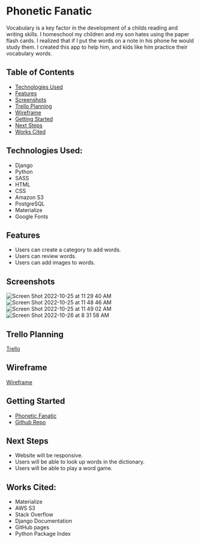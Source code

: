 # Phonetic Fanatic
Vocabulary is a key factor in the development of a childs reading and writing skills.  I homeschool my children and my son hates using the paper flash cards.  I realized that if I put the words on a note in his phone he would study them.   I created this app to help him, and kids like him practice their vocabulary words.  

## Table of Contents
* [Technologies Used](https://github.com/MirandaBillue/phonetic_fanatic/blob/main/README.md#technologies-used)
* [Features](https://github.com/MirandaBillue/phonetic_fanatic/blob/main/README.md#features)
* [Screenshots](https://github.com/MirandaBillue/phonetic_fanatic/blob/main/README.md#scree)
* [Trello Planning](https://github.com/MirandaBillue/phonetic_fanatic/blob/main/README.md#trello-planning)
* [Wireframe](https://github.com/MirandaBillue/phonetic_fanatic/blob/main/README.md#wireframeFrame)
* [Getting Started](https://github.com/MirandaBillue/phonetic_fanatic/blob/main/README.md#getting-started)
* [Next Steps](https://github.com/MirandaBillue/phonetic_fanatic/blob/main/README.md#next-steps)
* [Works Cited](https://github.com/MirandaBillue/phonetic_fanatic/blob/main/README.md#works-cited)


## Technologies Used:
* Django
* Python
* SASS
* HTML
* CSS
* Amazon S3
* PostgreSQL
* Materialize
* Google Fonts


## Features
* Users can create a category to add words.
* Users can review words.
* Users can add images to words.

## Screenshots
![Screen Shot 2022-10-25 at 11 29 40 AM](https://user-images.githubusercontent.com/110904846/198026191-a8cf0089-8744-48d7-a436-5723b149f0da.png)
![Screen Shot 2022-10-25 at 11 48 46 AM](https://user-images.githubusercontent.com/110904846/198026113-001f11f1-79f3-46cf-a906-12e77b09861f.png)
![Screen Shot 2022-10-25 at 11 49 02 AM](https://user-images.githubusercontent.com/110904846/198026296-4652979d-465f-4ceb-9987-645b7e2043a8.png)
![Screen Shot 2022-10-26 at 8 31 58 AM](https://user-images.githubusercontent.com/110904846/198026785-bec4dbae-799f-49c3-bd4b-fcda8d2739d7.png)


## Trello Planning
[Trello](https://trello.com/invite/b/DWb6R41z/ATTI0728f4a443ea2c2d9bd591ce8bd15b5691DA6FBD/project-4)

## Wireframe
[Wireframe](https://user-images.githubusercontent.com/110904846/198025616-310832d1-c35f-443c-9b64-41e8b8331db8.png)



## Getting Started
* [Phonetic Fanatic](https://phonetic-fanatic.herokuapp.com/)
* [Github Repo](https://github.com/MirandaBillue/phonetic_fanatic.git)

## Next Steps
* Website will be responsive.
* Users will be able to look up words in the dictionary.
* Users will be able to play a word game.

## Works Cited:
* Materialize
* AWS S3
* Stack Overflow
* Django Documentation
* GitHub pages
* Python Package Index
